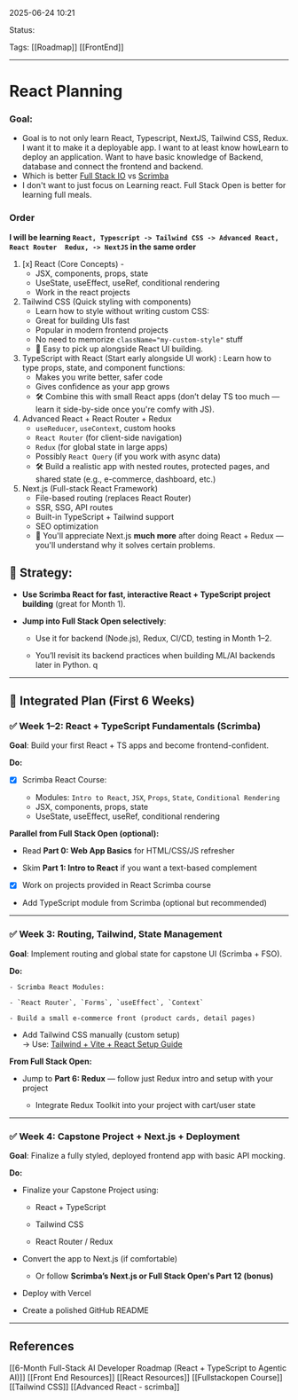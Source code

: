 
2025-06-24 10:21

Status: 

Tags: [[Roadmap]] [[FrontEnd]] 

---
# React Planning

### Goal:
- Goal is to not only learn React, Typescript, NextJS, Tailwind CSS, Redux. I want it to make it a deployable app. I want to at least know howLearn  to deploy an application. Want to have basic knowledge of Backend, database and connect the frontend and backend. 
- Which is better [Full Stack IO](https://fullstackopen.com/en/about) vs [Scrimba](https://scrimba.com/learn-react-c0e)
- I don't want to just focus on Learning react. Full Stack Open is better for learning full meals.

### Order

**I will be learning  ``React, Typescript -> Tailwind CSS -> Advanced React, React Router  Redux, -> NextJS`` in the same order**

1. [x] React (Core Concepts) - 
	- JSX, components, props, state
	- UseState, useEffect, useRef, conditional rendering
	- Work in the react projects
2. Tailwind CSS (Quick styling with components)
	- Learn how to style without writing custom CSS:
	- Great for building UIs fast
	- Popular in modern frontend projects
	- No need to memorize `className="my-custom-style"` stuff
	- 🧠 Easy to pick up alongside React UI building.
3. TypeScript with React (Start early alongside UI work) : Learn how to type props, state, and component functions:
	- Makes you write better, safer code
	- Gives confidence as your app grows
	- 🛠️ Combine this with small React apps (don’t delay TS too much — learn it side-by-side once you're comfy with JS).
4. Advanced React + React Router + Redux
	- `useReducer`, `useContext`, custom hooks
	- `React Router` (for client-side navigation)
	- `Redux` (for global state in large apps)
	- Possibly `React Query` (if you work with async data)
	- 🛠️ Build a realistic app with nested routes, protected pages, and shared state (e.g., e-commerce, dashboard, etc.)
5. Next.js (Full-stack React Framework)
	- File-based routing (replaces React Router)
	- SSR, SSG, API routes
	- Built-in TypeScript + Tailwind support
	- SEO optimization
	- 🧠 You'll appreciate Next.js **much more** after doing React + Redux — you'll understand why it solves certain problems.

	
## 🧠 Strategy:

- **Use Scrimba React for fast, interactive React + TypeScript project building** (great for Month 1).
    
- **Jump into Full Stack Open selectively**:
    
    - Use it for backend (Node.js), Redux, CI/CD, testing in Month 1–2.
        
    - You’ll revisit its backend practices when building ML/AI backends later in Python.
    q

---

## 📅 Integrated Plan (First 6 Weeks)

### ✅ Week 1–2: React + TypeScript Fundamentals (Scrimba)

**Goal**: Build your first React + TS apps and become frontend-confident.

**Do:**

- [x] Scrimba React Course:
    
    - Modules: `Intro to React`, `JSX`, `Props`, `State`, `Conditional Rendering`
    - JSX, components, props, state
	- UseState, useEffect, useRef, conditional rendering

**Parallel from Full Stack Open (optional):**

- Read **Part 0: Web App Basics** for HTML/CSS/JS refresher
    
- Skim **Part 1: Intro to React** if you want a text-based complement

- [x] Work on projects provided in React Scrimba course
    
- Add TypeScript module from Scrimba (optional but recommended)
    

---

### ✅ Week 3: Routing, Tailwind, State Management

**Goal**: Implement routing and global state for capstone UI (Scrimba + FSO).

**Do:**

	- Scrimba React Modules:
    
    - `React Router`, `Forms`, `useEffect`, `Context`
        
    - Build a small e-commerce front (product cards, detail pages)
        
- Add Tailwind CSS manually (custom setup)  
    → Use: [Tailwind + Vite + React Setup Guide](https://tailwindcss.com/docs/guides/vite)
    

**From Full Stack Open:**

- Jump to **Part 6: Redux** — follow just Redux intro and setup with your project
    
    - Integrate Redux Toolkit into your project with cart/user state
        

---

### ✅ Week 4: Capstone Project + Next.js + Deployment

**Goal**: Finalize a fully styled, deployed frontend app with basic API mocking.

**Do:**

- Finalize your Capstone Project using:
    
    - React + TypeScript
        
    - Tailwind CSS
        
    - React Router / Redux
        
- Convert the app to Next.js (if comfortable)
    
    - Or follow **Scrimba’s Next.js or Full Stack Open's Part 12 (bonus)**
        
- Deploy with Vercel
    
- Create a polished GitHub README



---
## References
[[6-Month Full-Stack AI Developer Roadmap (React + TypeScript to Agentic AI)]]
[[Front End Resources]]
[[React Resources]]
[[Fullstackopen Course]]
[[Tailwind CSS]]
[[Advanced React - scrimba]]